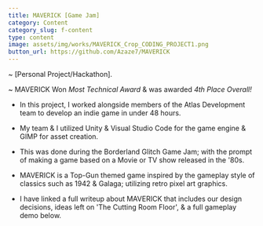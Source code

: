```yaml
---
title: MAVERICK [Game Jam]
category: Content
category_slug: f-content
type: content
image: assets/img/works/MAVERICK_Crop_CODING_PROJECT1.png
button_url: https://github.com/Azaze7/MAVERICK
---
```


~ [Personal Project/Hackathon].

~ MAVERICK Won *Most Technical Award* & was awarded *4th Place Overall!*

* In this project, I worked alongside members of the Atlas Development team to develop an indie game in under 48 hours.

* My team & I utilized Unity & Visual Studio Code for the game engine & GIMP for asset creation.  

* This was done during the Borderland Glitch Game Jam; with the prompt of making a game based on a Movie or TV show released in the '80s.

* MAVERICK is a Top-Gun themed game inspired by the gameplay style of classics such as 1942 & Galaga; utilizing retro pixel art graphics.

* I have linked a full writeup about MAVERICK that includes our design decisions, ideas left on 'The Cutting Room Floor', & a full gameplay demo below.
